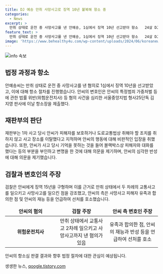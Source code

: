 ```yaml
---
title: DJ 예송 만취 사망사고로 징역 10년 불복해 항소 중
categories:
  - News
excerpt: >
  만취 상태로 운전 중 사망사고를 낸 안예송, 1심에서 징역 10년 선고받아 항소   24살 DJ 안예송이 만취 상태로 운전 중 사망사고를 일으켜 1심에서 징역 10년을 선고받았다. 10일 안씨는 항소를 했으며, 재판부는 안씨를 향해 여러 혐의를 지적했다. 안씨는 이륜차를 들이받아 운전자를 사망하게 한 혐의로 재판에 넘겨졌으며, 검찰은 안씨에게 징역 15년을 요청했다. 하지만 안씨 측은 유족과의 합의 등을 언급하며 선처를 호소했다.
feature_text: >
  만취 상태로 운전 중 사망사고를 낸 안예송, 1심에서 징역 10년 선고받아 항소   24살 DJ 안예송이 만취 상태로 운전 중 사망사고를 일으켜 1심에서 징역 10년을 선고받았다. 10일 안씨는 항소를 했으며, 재판부는 안씨를 향해 여러 혐의를 지적했다. 안씨는 이륜차를 들이받아 운전자를 사망하게 한 혐의로 재판에 넘겨졌으며, 검찰은 안씨에게 징역 15년을 요청했다. 하지만 안씨 측은 유족과의 합의 등을 언급하며 선처를 호소했다.
image: 'https://www.behealthy4u.com/wp-content/uploads/2024/06/koreanews.jpg'
---
```


<p><img src="https://www.behealthy4u.com/wp-content/uploads/2024/06/koreanews.jpg" alt="info 속보" /></p>

<h2 data-ke-size="size26">법정 과정과 항소</h2>

<p data-ke-size="size16">안예송씨는 만취 상태로 운전 중 사망사고를 낸 혐의로 1심에서 징역 10년을 선고받았고, 이에 대해 항소 절차를 진행했습니다. 안씨의 변호인은 안씨의 특정범죄 가중처벌 등에 관한 법률 위반(위험운전치사) 등 혐의 사건을 심리한 서울중앙지법 형사25단독 김지영 판사에 이날 항소장을 제출했다.</p>

<h2 data-ke-size="size26">재판부의 판단</h2>

<p data-ke-size="size16">재판부는 1차 사고 당시 안씨가 피해자를 보호하거나 도로교통법상 취해야 할 조치를 취하지 않고 사고 장소를 이탈했다고 지적하며 안씨의 행동에 대해 비판적인 입장을 취했습니다. 또한, 안씨가 사고 당시 기억을 못하는 것을 들어 블랙박스상 피해자와 대화를 했다는 등의 부분을 부인하고 변명을 한 것에 대해 의문을 제기하며, 안씨의 심각한 반성에 대해 의문을 제기했습니다.</p>

<h2 data-ke-size="size26">검찰과 변호인의 주장</h2>

<p data-ke-size="size16">검찰은 안씨에게 징역 15년을 구형하며 이를 근거로 만취 상태에서 두 차례의 교통사고를 일으키고 사망사고를 일으킨 점을 강조했고, 안씨의 측은 사망사고 피해자 유족과 합의한 점 및 안씨의 재능 등을 언급하여 선처를 호소했습니다.</p>

<table style="width: 100%;" data-ke-size="size16">
<thead>
<tr>
<td style="text-align: center; width: 170px;"><b>안씨의 혐의</b></td>
<td style="text-align: center; width: 170px;"><b>검찰 주장</b></td>
<td style="text-align: center; width: 170px;"><b>안씨 측 변호인 주장</b></td>
</tr>
</thead>
<tbody>
<tr>
<td style="text-align: center;"><b>위험운전치사</b></td>
<td style="text-align: center;">만취 상태에서 교통사고 2차례 일으키고 사망사고까지 낸 혐의가 있음</td>
<td style="text-align: center;">유족과 합의한 점, 안씨의 재능과 반성 등을 언급하여 선처를 호소</td>
</tr>
</tbody>
</table>

<p data-ke-size="size16">안씨의 항소심 판결 결과와 향후 법정 절차에 대한 관심이 예상됩니다.</p>
생생한 뉴스, <a href="https://qoogle.tistory.com" rel="dofollow">qoogle.tistory.com</a>


